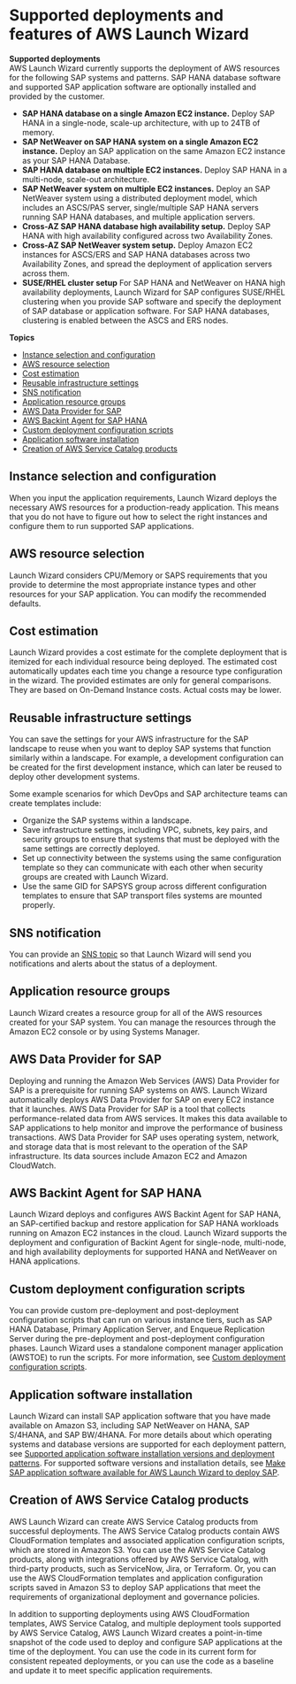 # Supported deployments and features of AWS Launch Wizard<a name="launch-wizard-sap-deployments"></a>

**Supported deployments**  
AWS Launch Wizard currently supports the deployment of AWS resources for the following SAP systems and patterns\. SAP HANA database software and supported SAP application software are optionally installed and provided by the customer\. 
+ **SAP HANA database on a single Amazon EC2 instance\.** Deploy SAP HANA in a single\-node, scale\-up architecture, with up to 24TB of memory\.
+ **SAP NetWeaver on SAP HANA system on a single Amazon EC2 instance\.** Deploy an SAP application on the same Amazon EC2 instance as your SAP HANA Database\. 
+ **SAP HANA database on multiple EC2 instances\.** Deploy SAP HANA in a multi\-node, scale\-out architecture\.
+ **SAP NetWeaver system on multiple EC2 instances\.** Deploy an SAP NetWeaver system using a distributed deployment model, which includes an ASCS/PAS server, single/multiple SAP HANA servers running SAP HANA databases, and multiple application servers\.
+ **Cross\-AZ SAP HANA database high availability setup\.** Deploy SAP HANA with high availability configured across two Availability Zones\. 
+ **Cross\-AZ SAP NetWeaver system setup\.** Deploy Amazon EC2 instances for ASCS/ERS and SAP HANA databases across two Availability Zones, and spread the deployment of application servers across them\.
+ **SUSE/RHEL cluster setup** For SAP HANA and NetWeaver on HANA high availability deployments, Launch Wizard for SAP configures SUSE/RHEL clustering when you provide SAP software and specify the deployment of SAP database or application software\. For SAP HANA databases, clustering is enabled between the ASCS and ERS nodes\.

**Topics**
+ [Instance selection and configuration](#launch-wizard-sap-features-app-deployment)
+ [AWS resource selection](#launch-wizard-sap-features-resource-selection)
+ [Cost estimation](#launch-wizard-sap-features-cost)
+ [Reusable infrastructure settings](#launch-wizard-sap-features-code-templates)
+ [SNS notification](#launch-wizard-sap-features-sns)
+ [Application resource groups](#launch-wizard-sap-features-resource-groups)
+ [AWS Data Provider for SAP](#launch-wizard-sap-features-data-provider)
+ [AWS Backint Agent for SAP HANA](#launch-wizard-sap-features-backint)
+ [Custom deployment configuration scripts](#launch-wizard-sap-features-scripts)
+ [Application software installation](#launch-wizard-sap-features-software-install)
+ [Creation of AWS Service Catalog products](#launch-wizard-features-service-catalog)

## Instance selection and configuration<a name="launch-wizard-sap-features-app-deployment"></a>

When you input the application requirements, Launch Wizard deploys the necessary AWS resources for a production\-ready application\. This means that you do not have to figure out how to select the right instances and configure them to run supported SAP applications\. 

## AWS resource selection<a name="launch-wizard-sap-features-resource-selection"></a>

Launch Wizard considers CPU/Memory or SAPS requirements that you provide to determine the most appropriate instance types and other resources for your SAP application\. You can modify the recommended defaults\. 

## Cost estimation<a name="launch-wizard-sap-features-cost"></a>

Launch Wizard provides a cost estimate for the complete deployment that is itemized for each individual resource being deployed\. The estimated cost automatically updates each time you change a resource type configuration in the wizard\. The provided estimates are only for general comparisons\. They are based on On\-Demand Instance costs\. Actual costs may be lower\.

## Reusable infrastructure settings<a name="launch-wizard-sap-features-code-templates"></a>

You can save the settings for your AWS infrastructure for the SAP landscape to reuse when you want to deploy SAP systems that function similarly within a landscape\. For example, a development configuration can be created for the first development instance, which can later be reused to deploy other development systems\.

Some example scenarios for which DevOps and SAP architecture teams can create templates include:
+ Organize the SAP systems within a landscape\.
+ Save infrastructure settings, including VPC, subnets, key pairs, and security groups to ensure that systems that must be deployed with the same settings are correctly deployed\. 
+ Set up connectivity between the systems using the same configuration template so they can communicate with each other when security groups are created with Launch Wizard\.
+ Use the same GID for SAPSYS group across different configuration templates to ensure that SAP transport files systems are mounted properly\.

## SNS notification<a name="launch-wizard-sap-features-sns"></a>

You can provide an [ SNS topic](https://docs.aws.amazon.com/sns/latest/dg/welcome.html) so that Launch Wizard will send you notifications and alerts about the status of a deployment\.

## Application resource groups<a name="launch-wizard-sap-features-resource-groups"></a>

Launch Wizard creates a resource group for all of the AWS resources created for your SAP system\. You can manage the resources through the Amazon EC2 console or by using Systems Manager\.

## AWS Data Provider for SAP<a name="launch-wizard-sap-features-data-provider"></a>

Deploying and running the Amazon Web Services \(AWS\) Data Provider for SAP is a prerequisite for running SAP systems on AWS\. Launch Wizard automatically deploys AWS Data Provider for SAP on every EC2 instance that it launches\. AWS Data Provider for SAP is a tool that collects performance\-related data from AWS services\. It makes this data available to SAP applications to help monitor and improve the performance of business transactions\. AWS Data Provider for SAP uses operating system, network, and storage data that is most relevant to the operation of the SAP infrastructure\. Its data sources include Amazon EC2 and Amazon CloudWatch\. 

## AWS Backint Agent for SAP HANA<a name="launch-wizard-sap-features-backint"></a>

Launch Wizard deploys and configures AWS Backint Agent for SAP HANA, an SAP\-certified backup and restore application for SAP HANA workloads running on Amazon EC2 instances in the cloud\. Launch Wizard supports the deployment and configuration of Backint Agent for single\-node, multi\-node, and high availability deployments for supported HANA and NetWeaver on HANA applications\.

## Custom deployment configuration scripts<a name="launch-wizard-sap-features-scripts"></a>

You can provide custom pre\-deployment and post\-deployment configuration scripts that can run on various instance tiers, such as SAP HANA Database, Primary Application Server, and Enqueue Replication Server during the pre\-deployment and post\-deployment configuration phases\. Launch Wizard uses a standalone component manager application \(AWSTOE\) to run the scripts\. For more information, see [Custom deployment configuration scripts](how-launch-wizard-sap-works.md#launch-wizard-sap-how-it-works-scripts)\.

## Application software installation<a name="launch-wizard-sap-features-software-install"></a>

Launch Wizard can install SAP application software that you have made available on Amazon S3, including SAP NetWeaver on HANA, SAP S/4HANA, and SAP BW/4HANA\. For more details about which operating systems and database versions are supported for each deployment pattern, see [Supported application software installation versions and deployment patterns](launch-wizard-sap-versions.md#launch-wizard-sap-versions-application-install)\. For supported software versions and installation details, see [Make SAP application software available for AWS Launch Wizard to deploy SAP](launch-wizard-sap-software-install-details.md)\.

## Creation of AWS Service Catalog products<a name="launch-wizard-features-service-catalog"></a>

AWS Launch Wizard can create AWS Service Catalog products from successful deployments\. The AWS Service Catalog products contain AWS CloudFormation templates and associated application configuration scripts, which are stored in Amazon S3\. You can use the AWS Service Catalog products, along with integrations offered by AWS Service Catalog, with third\-party products, such as ServiceNow, Jira, or Terraform\. Or, you can use the AWS CloudFormation templates and application configuration scripts saved in Amazon S3 to deploy SAP applications that meet the requirements of organizational deployment and governance policies\.

In addition to supporting deployments using AWS CloudFormation templates, AWS Service Catalog, and multiple deployment tools supported by AWS Service Catalog, AWS Launch Wizard creates a point\-in\-time snapshot of the code used to deploy and configure SAP applications at the time of the deployment\. You can use the code in its current form for consistent repeated deployments, or you can use the code as a baseline and update it to meet specific application requirements\.